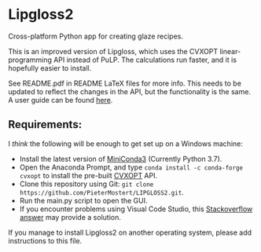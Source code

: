 # Lipgloss2
Cross-platform Python app for creating glaze recipes.

This is an improved version of Lipgloss, which uses the CVXOPT linear-programming API instead of PuLP. The calculations run faster, and it is hopefully easier to install.

See README.pdf in README LaTeX files for more info. This needs to be updated to reflect the changes in the API, but the functionality is the same. A user guide can be found [here](https://wiki.glazy.org/t/using-lipgloss/238).

## Requirements: 

I *think* the following will be enough to get set up on a Windows machine:

* Install the latest version of [MiniConda3](https://docs.conda.io/en/latest/miniconda.html) (Currently Python 3.7).
* Open the Anaconda Prompt, and type `conda install -c conda-forge cvxopt` to install the pre-built [CVXOPT](https://cvxopt.org/install/index.html) API.
* Clone this repository using Git: `git clone https://github.com/PieterMostert/LIPGLOSS2.git`.
* Run the main.py script to open the GUI.
* If you encounter problems using Visual Code Studio, this [Stackoverflow answer](https://stackoverflow.com/a/62531033) may provide a solution.


If you manage to install Lipgloss2 on another operating system, please add instructions to this file.
